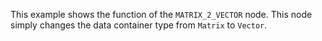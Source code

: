 This example shows the function of the `MATRIX_2_VECTOR` node. This node simply changes the data container type from `Matrix` to `Vector`. 
